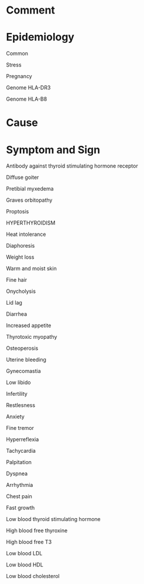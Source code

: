 # Comment

# Epidemiology

Common

Stress

Pregnancy

Genome HLA-DR3

Genome HLA-B8

# Cause

# Symptom and Sign

Antibody against thyroid stimulating hormone receptor

Diffuse goiter

Pretibial myxedema

Graves orbitopathy

Proptosis

HYPERTHYROIDISM

Heat intolerance

Diaphoresis

Weight loss

Warm and moist skin

Fine hair

Onycholysis

Lid lag

Diarrhea

Increased appetite

Thyrotoxic myopathy

Osteoperosis

Uterine bleeding

Gynecomastia

Low libido

Infertility

Restlesness

Anxiety

Fine tremor

Hyperreflexia

Tachycardia

Palpitation

Dyspnea

Arrhythmia

Chest pain

Fast growth

Low blood thyroid stimulating hormone

High blood free thyroxine

High blood free T3

Low blood LDL

Low blood HDL

Low blood cholesterol

